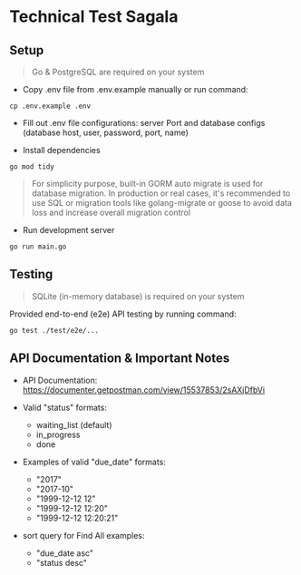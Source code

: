 # Technical Test Sagala

## Setup

> Go & PostgreSQL are required on your system

- Copy .env file from .env.example manually or run command:

```
cp .env.example .env
```

- Fill out .env file configurations: server Port and database configs (database host, user, password, port, name)

- Install dependencies

```
go mod tidy
```

> For simplicity purpose, built-in GORM auto migrate is used for database migration. In production or real cases, it's recommended to use SQL or migration tools like golang-migrate or goose to avoid data loss and increase overall migration control

- Run development server

```
go run main.go
```

## Testing

> SQLite (in-memory database) is required on your system

Provided end-to-end (e2e) API testing by running command:

```
go test ./test/e2e/...
```

## API Documentation & Important Notes

- API Documentation: https://documenter.getpostman.com/view/15537853/2sAXjDfbVi

- Valid "status" formats:
  - waiting_list (default)
  - in_progress
  - done

- Examples of valid "due_date" formats:
  - "2017"
  - "2017-10"
  - "1999-12-12 12"
  - "1999-12-12 12:20"
  - "1999-12-12 12:20:21"

- sort query for Find All examples:
  - "due_date asc"
  - "status desc"